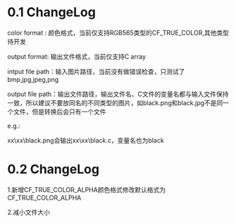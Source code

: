 # 0.1 ChangeLog

color format : 颜色格式，当前仅支持RGB565类型的CF_TRUE_COLOR,其他类型待开发

output format:  输出文件格式，当前仅支持C array

intput file path：输入图片路径，当前没有做错误检查，只测试了bmp,jpg,jpeg,png

output file path：输出文件路径，输出文件名、C文件的变量名都与输入文件保持一致，所以建议不要放同名的不同类型的图片，如black.png和black.jpg不是同一个文件，但是转换后会只有一个文件

e.g.:

xx\xx\black.png会输出xx\xx\black.c，变量名也为black



# 0.2 ChangeLog

1.新增CF_TRUE_COLOR_ALPHA颜色格式修改默认格式为CF_TRUE_COLOR_ALPHA

2.减小文件大小
